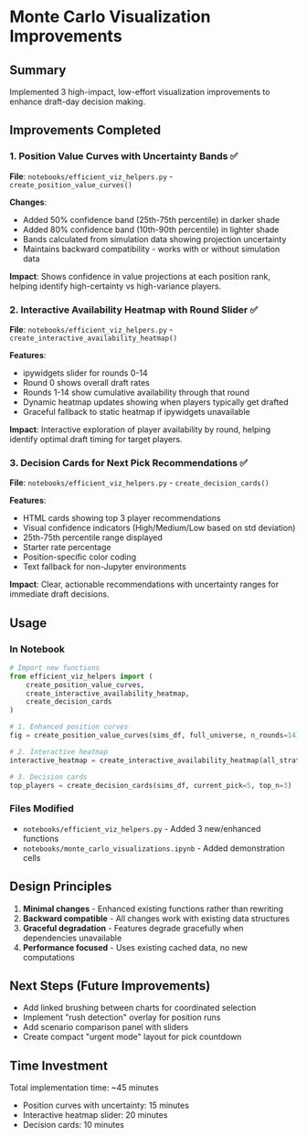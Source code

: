 # Monte Carlo Visualization Improvements

## Summary
Implemented 3 high-impact, low-effort visualization improvements to enhance draft-day decision making.

## Improvements Completed

### 1. Position Value Curves with Uncertainty Bands ✅
**File**: `notebooks/efficient_viz_helpers.py` - `create_position_value_curves()`

**Changes**:
- Added 50% confidence band (25th-75th percentile) in darker shade
- Added 80% confidence band (10th-90th percentile) in lighter shade  
- Bands calculated from simulation data showing projection uncertainty
- Maintains backward compatibility - works with or without simulation data

**Impact**: Shows confidence in value projections at each position rank, helping identify high-certainty vs high-variance players.

### 2. Interactive Availability Heatmap with Round Slider ✅
**File**: `notebooks/efficient_viz_helpers.py` - `create_interactive_availability_heatmap()`

**Features**:
- ipywidgets slider for rounds 0-14
- Round 0 shows overall draft rates
- Rounds 1-14 show cumulative availability through that round
- Dynamic heatmap updates showing when players typically get drafted
- Graceful fallback to static heatmap if ipywidgets unavailable

**Impact**: Interactive exploration of player availability by round, helping identify optimal draft timing for target players.

### 3. Decision Cards for Next Pick Recommendations ✅
**File**: `notebooks/efficient_viz_helpers.py` - `create_decision_cards()`

**Features**:
- HTML cards showing top 3 player recommendations
- Visual confidence indicators (High/Medium/Low based on std deviation)
- 25th-75th percentile range displayed
- Starter rate percentage
- Position-specific color coding
- Text fallback for non-Jupyter environments

**Impact**: Clear, actionable recommendations with uncertainty ranges for immediate draft decisions.

## Usage

### In Notebook
```python
# Import new functions
from efficient_viz_helpers import (
    create_position_value_curves,
    create_interactive_availability_heatmap,
    create_decision_cards
)

# 1. Enhanced position curves
fig = create_position_value_curves(sims_df, full_universe, n_rounds=14)

# 2. Interactive heatmap
interactive_heatmap = create_interactive_availability_heatmap(all_strategies_df, top_n=25)

# 3. Decision cards
top_players = create_decision_cards(sims_df, current_pick=5, top_n=3)
```

### Files Modified
- `notebooks/efficient_viz_helpers.py` - Added 3 new/enhanced functions
- `notebooks/monte_carlo_visualizations.ipynb` - Added demonstration cells

## Design Principles
1. **Minimal changes** - Enhanced existing functions rather than rewriting
2. **Backward compatible** - All changes work with existing data structures
3. **Graceful degradation** - Features degrade gracefully when dependencies unavailable
4. **Performance focused** - Uses existing cached data, no new computations

## Next Steps (Future Improvements)
- Add linked brushing between charts for coordinated selection
- Implement "rush detection" overlay for position runs
- Add scenario comparison panel with sliders
- Create compact "urgent mode" layout for pick countdown

## Time Investment
Total implementation time: ~45 minutes
- Position curves with uncertainty: 15 minutes
- Interactive heatmap slider: 20 minutes  
- Decision cards: 10 minutes